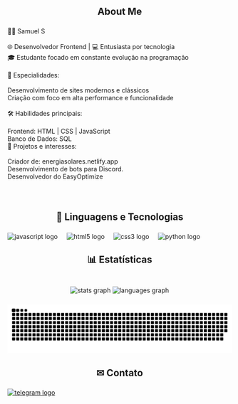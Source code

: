 <h2 align="center">About Me</h2>

###

<p align="left">👨‍💻 Samuel S<br><br>🌐 Desenvolvedor Frontend | 💻 Entusiasta por tecnologia<br>🎓 Estudante focado em constante evolução na programação<br><br>🌟 Especialidades:<br><br>Desenvolvimento de sites modernos e clássicos<br>Criação com foco em alta performance e funcionalidade<br><br>🛠️ Habilidades principais:<br><br>Frontend: HTML | CSS | JavaScript<br>Banco de Dados: SQL<br>🚀 Projetos e interesses:<br><br>Criador de: energiasolares.netlify.app<br>Desenvolvimento de bots para Discord.<br>Desenvolvedor do EasyOptimize</p>

###

<br clear="both">

<h2 align="center">🤖 Linguagens e Tecnologias</h2>

###

<div align="left">
  <img src="https://skillicons.dev/icons?i=js" height="30" alt="javascript logo"  />
  <img width="12" />
  <img src="https://cdn.jsdelivr.net/gh/devicons/devicon/icons/html5/html5-original.svg" height="30" alt="html5 logo"  />
  <img width="12" />
  <img src="https://skillicons.dev/icons?i=css" height="30" alt="css3 logo"  />
  <img width="12" />
  <img src="https://cdn.jsdelivr.net/gh/devicons/devicon/icons/python/python-original.svg" height="30" alt="python logo"  />
</div>

###

<h2 align="center">📊 Estatísticas</h2>

###

<br clear="both">

<div align="center">
  <img src="https://github-readme-stats.vercel.app/api?username=samuelbr38&hide_title=true&hide_rank=false&show_icons=true&include_all_commits=true&count_private=true&disable_animations=false&theme=dark&locale=pt-br&hide_border=false" height="150" alt="stats graph"  />
  <img src="https://github-readme-stats.vercel.app/api/top-langs?username=samuelbr38&locale=pt-br&hide_title=false&layout=compact&card_width=320&langs_count=5&theme=dark&hide_border=false" height="150" alt="languages graph"  />
</div>

###

<img src="https://raw.githubusercontent.com/samuelbr38/samuelbr38/output/snake.svg" alt="Snake animation" />

###

<h2 align="center">✉ Contato</h2>

###

<div align="left">
  <a href="https://t.me/sssdev1" target="_blank">
    <img src="https://img.shields.io/static/v1?message=Telegram&logo=telegram&label=&color=2CA5E0&logoColor=white&labelColor=&style=for-the-badge" height="35" alt="telegram logo"  />
  </a>
</div>

###

